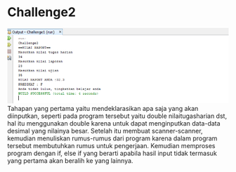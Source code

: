 # Challenge2
![Alt Text](https://github.com/memorezasabana/Challenge2/blob/master/2019-09-05%20(2).png)
Tahapan yang pertama yaitu mendeklarasikan apa saja yang akan diinputkan, seperti pada program tersebut yaitu double nilaitugasharian dst, hal itu menggunakan double karena untuk dapat menginputkan data-data desimal yang nilainya besar. Setelah itu membuat scanner-scanner, kemudian menuliskan rumus-rumus dari program karena dalam program tersebut membutuhkan rumus untuk pengerjaan. Kemudian memproses program dengan if, else if yang berarti apabila hasil input tidak termasuk yang pertama akan beralih ke yang lainnya.  
